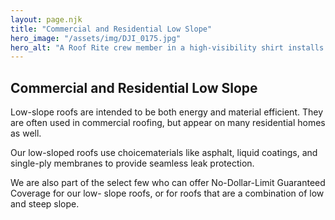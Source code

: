 ```yaml
---
layout: page.njk
title: "Commercial and Residential Low Slope"
hero_image: "/assets/img/DJI_0175.jpg"
hero_alt: "A Roof Rite crew member in a high-visibility shirt installs a white TPO membrane on a flat commercial roof. The insulation boards beneath are marked and fastened with places and screws. Paint roller that is used to fully adhere the TPO lies in the foreground, and nearby rooftops and trees are visible in the background under a partly cloudy sky."
---
```


## Commercial and Residential Low Slope

Low-slope roofs are intended to be both energy and material efficient. They are often used in commercial roofing, but appear on many residential homes as well.

Our low-sloped roofs use choicematerials like asphalt, liquid coatings, and single-ply membranes to provide seamless leak protection.

We are also part of the select few who can offer No-Dollar-Limit Guaranteed Coverage for our low- slope roofs, or for roofs that are a combination of low and steep slope.
